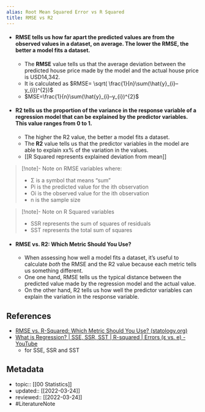 ```yaml
---
alias: Root Mean Squared Error vs R Squared
title: RMSE vs R2
---
```


- #### RMSE tells us how far apart the predicted values are from the observed values in a dataset, on average. The lower the RMSE, the better a model fits a dataset.
	- The **RMSE** value tells us that the average deviation between the predicted house price made by the model and the actual house price is USD14,342.
	- It is calculated as $RMSE= \sqrt( \frac{1}{n}\sum(\hat{y}_{i}–y_{i})^{2})$
	- $MSE=\frac{1}{n}\sum(\hat{y}_{i}–y_{i})^{2}$
- #### R2 tells us the proportion of the variance in the response variable of a regression model that can be explained by the predictor variables. This value ranges from 0 to 1.
	- The higher the R2 value, the better a model fits a dataset.
	- The **R2** value tells us that the predictor variables in the model are able to explain xx% of the variation in the values.
	- [[R Squared represents explained deviation from mean]]

> [!note]- Note on RMSE variables
> where:
> - Σ is a symbol that means “sum”
> - Pi is the predicted value for the ith observation
> - Oi is the observed value for the ith observation
> - n is the sample size

> [!note]- Note on R Squared variables
> - SSR represents the sum of squares of residuals
> - SST represents the total sum of squares

- #### RMSE vs. R2: Which Metric Should You Use?
	- When assessing how well a model fits a dataset, it’s useful to calculate _both_ the RMSE and the R2 value because each metric tells us something different.
	- One one hand, RMSE tells us the typical distance between the predicted value made by the regression model and the actual value.
	- On the other hand, R2 tells us how well the predictor variables can explain the variation in the response variable.

## References
- [RMSE vs. R-Squared: Which Metric Should You Use? (statology.org)](https://www.statology.org/rmse-vs-r-squared/)
- [What is Regression? | SSE, SSR, SST | R-squared | Errors (ε vs. e) - YouTube](https://www.youtube.com/watch?v=aq8VU5KLmkY)
	- for SSE, SSR and SST

## Metadata
- topic:: [[00 Statistics]]
- updated:: [[2022-03-24]]
- reviewed:: [[2022-03-24]]
- #LiteratureNote 